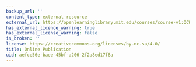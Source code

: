```yaml
---
backup_url: ''
content_type: external-resource
external_url: https://openlearninglibrary.mit.edu/courses/course-v1:OCW+Pre-7.01+1T2020/about
has_external_licence_warning: true
has_external_license_warning: false
is_broken: ''
license: https://creativecommons.org/licenses/by-nc-sa/4.0/
title: Online Publication
uid: aefce56e-baee-45bf-a206-2f2a8ed17f8a
---
```

